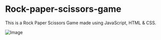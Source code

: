 # Rock-paper-scissors-game
This is a Rock Paper Scissors Game made using JavaScript, HTML & CSS.

![Image](https://github.com/Ekipchirchir/Rock-paper-scissors-game/assets/130069395/80220abd-b593-4e5a-81a7-9331f99370f9)
